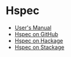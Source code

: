 # Hspec

- [User's Manual](http://hspec.github.io/)
- [Hspec on GitHub](https://github.com/hspec/hspec)
- [Hspec on Hackage](https://hackage.haskell.org/package/hspec-2.4.7)
- [Hspec on Stackage](https://www.stackage.org/package/hspec)
